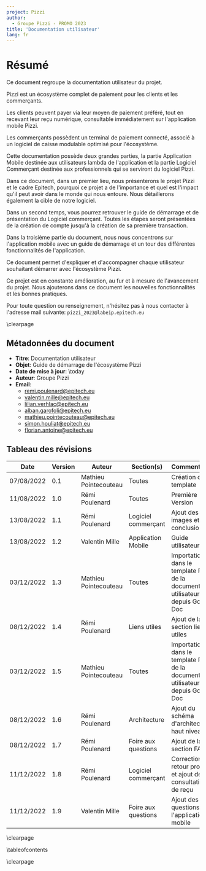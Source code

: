 ```yaml
---
project: Pizzi
author:
  - Groupe Pizzi - PROMO 2023
title: 'Documentation utilisateur'
lang: fr
---
```


# Résumé

Ce document regroupe la documentation utilisateur du projet.

Pizzi est un écosystème complet de paiement pour les clients et les
commerçants. 

Les clients peuvent payer via leur moyen de paiement préféré, tout en recevant
leur reçu numérique, consultable immédiatement sur l'application mobile Pizzi. 

Les commerçants possèdent un terminal de paiement connecté, associé à un
logiciel de caisse modulable optimisé pour l'écosystème. 

Cette documentation possède deux grandes parties, la partie Application Mobile
destinée aux utilisateurs lambda de l'application et la partie Logiciel
Commerçant destinée aux professionnels qui se serviront du logiciel Pizzi.

Dans ce document, dans un premier lieu, nous présenterons le projet Pizzi et le
cadre Epitech, pourquoi ce projet a de l'importance et quel est l'impact qu'il
peut avoir dans le monde qui nous entoure. Nous détaillerons également la cible
de notre logiciel.

Dans un second temps, vous pourrez retrouver le guide de démarrage et de
présentation du Logiciel commerçant. Toutes les étapes seront présentées de la
création de compte jusqu'à la création de sa première transaction.

Dans la troisième partie du document, nous nous concentrons sur l'application
mobile avec un guide de démarrage et un tour des différentes fonctionnalités de
l'application.
 
Ce document permet d'expliquer et d'accompagner chaque utilisateur souhaitant
démarrer avec l'écosystème Pizzi. 
 
Ce projet est en constante amélioration, au fur et à mesure de l'avancement du
projet. Nous ajouterons dans ce document les nouvelles fonctionnalités et les
bonnes pratiques.
 
Pour toute question ou renseignement, n'hésitez pas à nous contacter à
l'adresse mail suivante: `pizzi_2023@labeip.epitech.eu`

\clearpage

## Métadonnées du document

- **Titre**: Documentation utilisateur
- **Objet**: Guide de démarrage de l'écosystème Pizzi
- **Date de mise à jour**: \today
- **Auteur**: Groupe Pizzi
- **Email**: 
  - remi.poulenard@epitech.eu
  - valentin.mille@epitech.eu
  - lilian.verhlac@epitech.eu
  - alban.garofoli@epitech.eu
  - mathieu.pointecouteau@epitech.eu
  - simon.houliat@epitech.eu
  - florian.antoine@epitech.eu

## Tableau des révisions

| **Date**         | **Version**   | **Auteur**            | **Section(s)**      | **Commentaires**                                                                     |
| ---------------- | ------------- | --------------------  | ----------------    | ----------------------------                                                         |
| 07/08/2022       | 0.1           | Mathieu Pointecouteau | Toutes              | Création du template                                                                 |
| 11/08/2022       | 1.0           | Rémi Poulenard        | Toutes              | Première Version                                                                     |
| 13/08/2022       | 1.1           | Rémi Poulenard        | Logiciel commerçant | Ajout des images et conclusion                                                       |
| 13/08/2022       | 1.2           | Valentin Mille        | Application Mobile  | Guide utilisateur                                                                    |
| 03/12/2022       | 1.3           | Mathieu Pointecouteau | Toutes              | Importation dans le template Pizzi de la documentation utilisateur depuis Google Doc |
| 08/12/2022       | 1.4           | Rémi Poulenard        | Liens utiles        | Ajout de la section liens utiles                                                     |
| 03/12/2022       | 1.5           | Mathieu Pointecouteau | Toutes              | Importation dans le template Pizzi de la documentation utilisateur depuis Google Doc |
| 08/12/2022       | 1.6           | Rémi Poulenard        | Architecture        | Ajout du schéma d'architecture haut niveau                                           |
| 08/12/2022       | 1.7           | Rémi Poulenard        | Foire aux questions | Ajout de la section FAQ                                                              |
| 11/12/2022       | 1.8           | Rémi Poulenard | Logiciel commerçant        | Correction retour produit et ajout de la consultation de reçu |
| 11/12/2022       | 1.9           | Valentin Mille        | Foire aux questions | Ajout des questions pour l'application mobile                                        |

\clearpage

\tableofcontents

\clearpage
